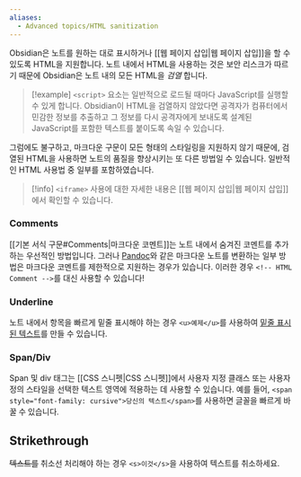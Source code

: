 ```yaml
---
aliases:
  - Advanced topics/HTML sanitization
---
```


Obsidian은 노트를 원하는 대로 표시하거나 [[웹 페이지 삽입|웹 페이지 삽입]]을 할 수 있도록 HTML을 지원합니다. 노트 내에서 HTML을 사용하는 것은 보안 리스크가 따르기 때문에 Obsidian은 노트 내의 모든 HTML을 _검열_ 합니다.

> [!example] 
> `<script>` 요소는 일반적으로 로드될 때마다 JavaScript를 실행할 수 있게 합니다. Obsidian이 HTML을 검열하지 않았다면 공격자가 컴퓨터에서 민감한 정보를 추출하고 그 정보를 다시 공격자에게 보내도록 설계된 JavaScript를 포함한 텍스트를 붙이도록 속일 수 있습니다.

그럼에도 불구하고, 마크다운 구문이 모든 형태의 스타일링을 지원하지 않기 때문에, 검열된 HTML을 사용하면 노트의 품질을 향상시키는 또 다른 방법일 수 있습니다. 일반적인 HTML 사용법 중 일부를 포함하였습니다.

> [!info] `<iframe>` 사용에 대한 자세한 내용은 [[웹 페이지 삽입|웹 페이지 삽입]]에서 확인할 수 있습니다.

### Comments

[[기본 서식 구문#Comments|마크다운 코멘트]]는 노트 내에서 숨겨진 코멘트를 추가하는 우선적인 방법입니다. 그러나 [Pandoc](https://pandoc.org/)와 같은 마크다운 노트를 변환하는 일부 방법은 마크다운 코멘트를 제한적으로 지원하는 경우가 있습니다. 이러한 경우 `<!-- HTML Comment -->`를 대신 사용할 수 있습니다!

### Underline

노트 내에서 항목을 빠르게 밑줄 표시해야 하는 경우 `<u>예제</u>`를 사용하여 <u>밑줄 표시된 텍스트</u>를 만들 수 있습니다.

### Span/Div

Span 및 div 태그는 [[CSS 스니펫|CSS 스니펫]]에서 사용자 지정 클래스 또는 사용자 정의 스타일을 선택한 텍스트 영역에 적용하는 데 사용할 수 있습니다. 예를 들어, `<span style="font-family: cursive">당신의 텍스트</span>`를 사용하면 글꼴을 빠르게 <span style="font-family: cursive">바꿀 수 있습니다.</span>

## Strikethrough

<s>텍스트를</s> 취소선 처리해야 하는 경우 `<s>이것</s>`을 사용하여 텍스트를 취소하세요.



